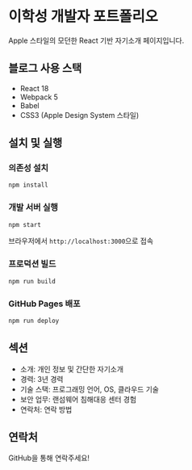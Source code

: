 # 이학성 개발자 포트폴리오

Apple 스타일의 모던한 React 기반 자기소개 페이지입니다.

## 블로그 사용 스택
- React 18
- Webpack 5
- Babel
- CSS3 (Apple Design System 스타일)

## 설치 및 실행

### 의존성 설치
```bash
npm install
```

### 개발 서버 실행
```bash
npm start
```
브라우저에서 `http://localhost:3000`으로 접속

### 프로덕션 빌드
```bash
npm run build
```

### GitHub Pages 배포
```bash
npm run deploy
```

## 섹션
- 소개: 개인 정보 및 간단한 자기소개
- 경력: 3년 경력
- 기술 스택: 프로그래밍 언어, OS, 클라우드 기술
- 보안 업무: 랜섬웨어 침해대응 센터 경험
- 연락처: 연락 방법

## 연락처
GitHub을 통해 연락주세요!